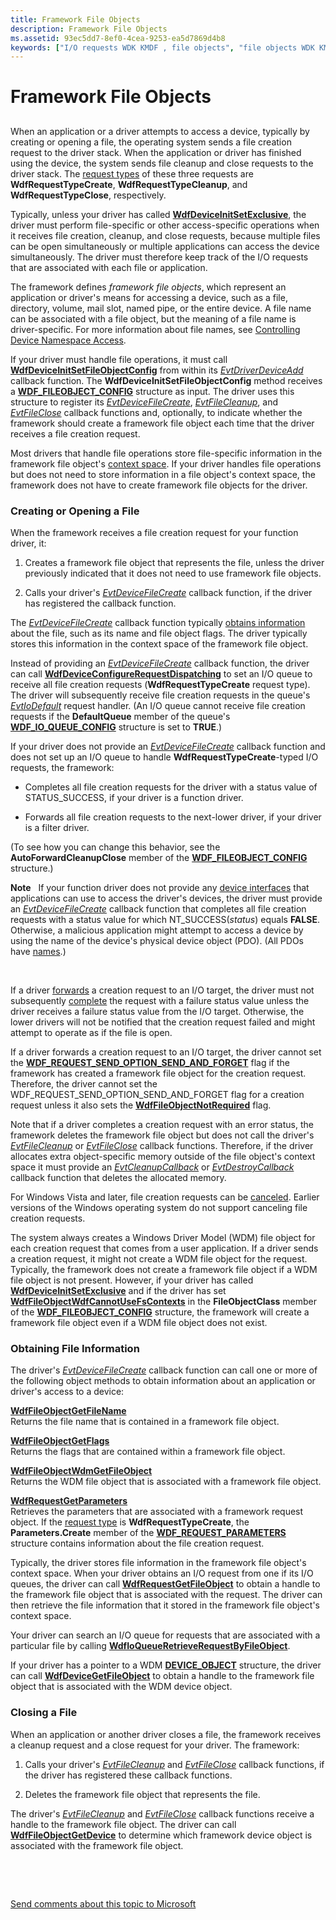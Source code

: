 ```yaml
---
title: Framework File Objects
description: Framework File Objects
ms.assetid: 93ec5dd7-8ef0-4cea-9253-ea5d7869d4b8
keywords: ["I/O requests WDK KMDF , file objects", "file objects WDK KMDF", "request processing WDK KMDF , file objects", "framework objects WDK KMDF , file objects"]
---
```


# Framework File Objects


## <a href="" id="ddk-using-framework-file-objects-df"></a>


When an application or a driver attempts to access a device, typically by creating or opening a file, the operating system sends a file creation request to the driver stack. When the application or driver has finished using the device, the system sends file cleanup and close requests to the driver stack. The [request types](https://msdn.microsoft.com/library/windows/hardware/ff552503) of these three requests are **WdfRequestTypeCreate**, **WdfRequestTypeCleanup**, and **WdfRequestTypeClose**, respectively.

Typically, unless your driver has called [**WdfDeviceInitSetExclusive**](https://msdn.microsoft.com/library/windows/hardware/ff546097), the driver must perform file-specific or other access-specific operations when it receives file creation, cleanup, and close requests, because multiple files can be open simultaneously or multiple applications can access the device simultaneously. The driver must therefore keep track of the I/O requests that are associated with each file or application.

The framework defines *framework file objects*, which represent an application or driver's means for accessing a device, such as a file, directory, volume, mail slot, named pipe, or the entire device. A file name can be associated with a file object, but the meaning of a file name is driver-specific. For more information about file names, see [Controlling Device Namespace Access](https://msdn.microsoft.com/library/windows/hardware/ff542068).

If your driver must handle file operations, it must call [**WdfDeviceInitSetFileObjectConfig**](https://msdn.microsoft.com/library/windows/hardware/ff546107) from within its [*EvtDriverDeviceAdd*](https://msdn.microsoft.com/library/windows/hardware/ff541693) callback function. The **WdfDeviceInitSetFileObjectConfig** method receives a [**WDF\_FILEOBJECT\_CONFIG**](https://msdn.microsoft.com/library/windows/hardware/ff551319) structure as input. The driver uses this structure to register its [*EvtDeviceFileCreate*](https://msdn.microsoft.com/library/windows/hardware/ff540868), [*EvtFileCleanup*](https://msdn.microsoft.com/library/windows/hardware/ff541700), and [*EvtFileClose*](https://msdn.microsoft.com/library/windows/hardware/ff541702) callback functions and, optionally, to indicate whether the framework should create a framework file object each time that the driver receives a file creation request.

Most drivers that handle file operations store file-specific information in the framework file object's [context space](framework-object-context-space.md). If your driver handles file operations but does not need to store information in a file object's context space, the framework does not have to create framework file objects for the driver.

### Creating or Opening a File

When the framework receives a file creation request for your function driver, it:

1.  Creates a framework file object that represents the file, unless the driver previously indicated that it does not need to use framework file objects.

2.  Calls your driver's [*EvtDeviceFileCreate*](https://msdn.microsoft.com/library/windows/hardware/ff540868) callback function, if the driver has registered the callback function.

The [*EvtDeviceFileCreate*](https://msdn.microsoft.com/library/windows/hardware/ff540868) callback function typically [obtains information](#obtaining-file-information) about the file, such as its name and file object flags. The driver typically stores this information in the context space of the framework file object.

Instead of providing an [*EvtDeviceFileCreate*](https://msdn.microsoft.com/library/windows/hardware/ff540868) callback function, the driver can call [**WdfDeviceConfigureRequestDispatching**](https://msdn.microsoft.com/library/windows/hardware/ff545920) to set an I/O queue to receive all file creation requests (**WdfRequestTypeCreate** request type). The driver will subsequently receive file creation requests in the queue's [*EvtIoDefault*](https://msdn.microsoft.com/library/windows/hardware/ff541757) request handler. (An I/O queue cannot receive file creation requests if the **DefaultQueue** member of the queue's [**WDF\_IO\_QUEUE\_CONFIG**](https://msdn.microsoft.com/library/windows/hardware/ff552359) structure is set to **TRUE**.)

If your driver does not provide an [*EvtDeviceFileCreate*](https://msdn.microsoft.com/library/windows/hardware/ff540868) callback function and does not set up an I/O queue to handle **WdfRequestTypeCreate**-typed I/O requests, the framework:

-   Completes all file creation requests for the driver with a status value of STATUS\_SUCCESS, if your driver is a function driver.

-   Forwards all file creation requests to the next-lower driver, if your driver is a filter driver.

(To see how you can change this behavior, see the **AutoForwardCleanupClose** member of the [**WDF\_FILEOBJECT\_CONFIG**](https://msdn.microsoft.com/library/windows/hardware/ff551319) structure.)

**Note**   If your function driver does not provide any [device interfaces](using-device-interfaces.md) that applications can use to access the driver's devices, the driver must provide an [*EvtDeviceFileCreate*](https://msdn.microsoft.com/library/windows/hardware/ff540868) callback function that completes all file creation requests with a status value for which NT\_SUCCESS(*status*) equals **FALSE**. Otherwise, a malicious application might attempt to access a device by using the name of the device's physical device object (PDO). (All PDOs have [names](controlling-device-access-in-kmdf-drivers.md#naming-device-objects-only-when-necessary).)

 

If a driver [forwards](forwarding-i-o-requests.md) a creation request to an I/O target, the driver must not subsequently [complete](completing-i-o-requests.md) the request with a failure status value unless the driver receives a failure status value from the I/O target. Otherwise, the lower drivers will not be notified that the creation request failed and might attempt to operate as if the file is open.

If a driver forwards a creation request to an I/O target, the driver cannot set the [**WDF\_REQUEST\_SEND\_OPTION\_SEND\_AND\_FORGET**](https://msdn.microsoft.com/library/windows/hardware/ff552493) flag if the framework has created a framework file object for the creation request. Therefore, the driver cannot set the WDF\_REQUEST\_SEND\_OPTION\_SEND\_AND\_FORGET flag for a creation request unless it also sets the [**WdfFileObjectNotRequired**](https://msdn.microsoft.com/library/windows/hardware/ff551315) flag.

Note that if a driver completes a creation request with an error status, the framework deletes the framework file object but does not call the driver's [*EvtFileCleanup*](https://msdn.microsoft.com/library/windows/hardware/ff541700) or [*EvtFileClose*](https://msdn.microsoft.com/library/windows/hardware/ff541702) callback functions. Therefore, if the driver allocates extra object-specific memory outside of the file object's context space it must provide an [*EvtCleanupCallback*](https://msdn.microsoft.com/library/windows/hardware/ff540840) or [*EvtDestroyCallback*](https://msdn.microsoft.com/library/windows/hardware/ff540841) callback function that deletes the allocated memory.

For Windows Vista and later, file creation requests can be [canceled](canceling-i-o-requests.md). Earlier versions of the Windows operating system do not support canceling file creation requests.

The system always creates a Windows Driver Model (WDM) file object for each creation request that comes from a user application. If a driver sends a creation request, it might not create a WDM file object for the request. Typically, the framework does not create a framework file object if a WDM file object is not present. However, if your driver has called [**WdfDeviceInitSetExclusive**](https://msdn.microsoft.com/library/windows/hardware/ff546097) and if the driver has set [**WdfFileObjectWdfCannotUseFsContexts**](https://msdn.microsoft.com/library/windows/hardware/ff551315) in the **FileObjectClass** member of the [**WDF\_FILEOBJECT\_CONFIG**](https://msdn.microsoft.com/library/windows/hardware/ff551319) structure, the framework will create a framework file object even if a WDM file object does not exist.

### <a href="" id="obtaining-file-information"></a> Obtaining File Information

The driver's [*EvtDeviceFileCreate*](https://msdn.microsoft.com/library/windows/hardware/ff540868) callback function can call one or more of the following object methods to obtain information about an application or driver's access to a device:

<a href="" id="---------wdffileobjectgetfilename--------"></a>[**WdfFileObjectGetFileName**](https://msdn.microsoft.com/library/windows/hardware/ff547310)  
Returns the file name that is contained in a framework file object.

<a href="" id="---------wdffileobjectgetflags--------"></a>[**WdfFileObjectGetFlags**](https://msdn.microsoft.com/library/windows/hardware/ff547316)  
Returns the flags that are contained within a framework file object.

<a href="" id="---------wdffileobjectwdmgetfileobject--------"></a>[**WdfFileObjectWdmGetFileObject**](https://msdn.microsoft.com/library/windows/hardware/ff547324)  
Returns the WDM file object that is associated with a framework file object.

<a href="" id="---------wdfrequestgetparameters--------"></a>[**WdfRequestGetParameters**](https://msdn.microsoft.com/library/windows/hardware/ff549969)  
Retrieves the parameters that are associated with a framework request object. If the [request type](https://msdn.microsoft.com/library/windows/hardware/ff552503) is **WdfRequestTypeCreate**, the **Parameters.Create** member of the [**WDF\_REQUEST\_PARAMETERS**](https://msdn.microsoft.com/library/windows/hardware/ff552472) structure contains information about the file creation request.

Typically, the driver stores file information in the framework file object's context space. When your driver obtains an I/O request from one if its I/O queues, the driver can call [**WdfRequestGetFileObject**](https://msdn.microsoft.com/library/windows/hardware/ff549963) to obtain a handle to the framework file object that is associated with the request. The driver can then retrieve the file information that it stored in the framework file object's context space.

Your driver can search an I/O queue for requests that are associated with a particular file by calling [**WdfIoQueueRetrieveRequestByFileObject**](https://msdn.microsoft.com/library/windows/hardware/ff548470).

If your driver has a pointer to a WDM [**DEVICE\_OBJECT**](https://msdn.microsoft.com/library/windows/hardware/ff543147) structure, the driver can call [**WdfDeviceGetFileObject**](https://msdn.microsoft.com/library/windows/hardware/ff546007) to obtain a handle to the framework file object that is associated with the WDM device object.

### Closing a File

When an application or another driver closes a file, the framework receives a cleanup request and a close request for your driver. The framework:

1.  Calls your driver's [*EvtFileCleanup*](https://msdn.microsoft.com/library/windows/hardware/ff541700) and [*EvtFileClose*](https://msdn.microsoft.com/library/windows/hardware/ff541702) callback functions, if the driver has registered these callback functions.

2.  Deletes the framework file object that represents the file.

The driver's [*EvtFileCleanup*](https://msdn.microsoft.com/library/windows/hardware/ff541700) and [*EvtFileClose*](https://msdn.microsoft.com/library/windows/hardware/ff541702) callback functions receive a handle to the framework file object. The driver can call [**WdfFileObjectGetDevice**](https://msdn.microsoft.com/library/windows/hardware/ff547302) to determine which framework device object is associated with the framework file object.

 

 

[Send comments about this topic to Microsoft](mailto:wsddocfb@microsoft.com?subject=Documentation%20feedback%20%5Bwdf\wdf%5D:%20Framework%20File%20Objects%20%20RELEASE:%20%284/5/2016%29&body=%0A%0APRIVACY%20STATEMENT%0A%0AWe%20use%20your%20feedback%20to%20improve%20the%20documentation.%20We%20don't%20use%20your%20email%20address%20for%20any%20other%20purpose,%20and%20we'll%20remove%20your%20email%20address%20from%20our%20system%20after%20the%20issue%20that%20you're%20reporting%20is%20fixed.%20While%20we're%20working%20to%20fix%20this%20issue,%20we%20might%20send%20you%20an%20email%20message%20to%20ask%20for%20more%20info.%20Later,%20we%20might%20also%20send%20you%20an%20email%20message%20to%20let%20you%20know%20that%20we've%20addressed%20your%20feedback.%0A%0AFor%20more%20info%20about%20Microsoft's%20privacy%20policy,%20see%20http://privacy.microsoft.com/default.aspx. "Send comments about this topic to Microsoft")




